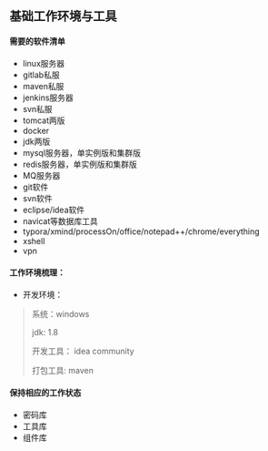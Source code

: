 ## 基础工作环境与工具



#### 需要的软件清单

* linux服务器
* gitlab私服
* maven私服
* jenkins服务器
* svn私服
* tomcat两版
* docker
* jdk两版
* mysql服务器，单实例版和集群版
* redis服务器，单实例版和集群版
* MQ服务器
* git软件
* svn软件
* eclipse/idea软件
* navicat等数据库工具
* typora/xmind/processOn/office/notepad++/chrome/everything
* xshell
* vpn



#### 工作环境梳理：

* 开发环境：

> 系统：windows
>
> jdk: 1.8
>
> 开发工具： idea community
>
> 打包工具: maven
>



#### 保持相应的工作状态

* 密码库
* 工具库
* 组件库